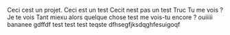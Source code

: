 Ceci cest un projet.
Ceci est un test
Cecit nest pas un test 
Truc
Tu me vois ?
Je te vois
Tant miexu alors
quelque chose
test me vois-tu encore ?
ouiiiii
bananee gdffdf
test test test teqste dfhsegfjksdqghfesuigoqf